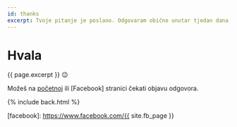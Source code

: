 ```yaml
---
id: thanks
excerpt: Tvoje pitanje je poslano. Odgovaram obično unutar tjedan dana, osim ako vidim da je hitno.
---
```


# Hvala

{{ page.excerpt }} :wink:

Možeš na [početnoj] ili [Facebook] stranici čekati objavu odgovora.

{% include back.html %}

[početnoj]: http://sretnosrce.org/
[facebook]: https://www.facebook.com/{{ site.fb_page }}

